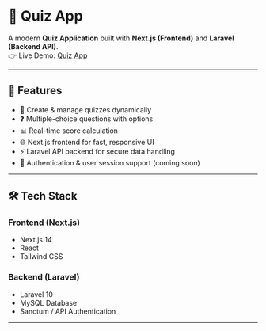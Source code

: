# 🎯 Quiz App

A modern **Quiz Application** built with **Next.js (Frontend)** and **Laravel (Backend API)**.  
👉 Live Demo: [Quiz App](https://nextjs-learn-zlmn.vercel.app/)

---

## 🚀 Features
- 📝 Create & manage quizzes dynamically
- ❓ Multiple-choice questions with options
- 📊 Real-time score calculation
- 🌐 Next.js frontend for fast, responsive UI
- ⚡ Laravel API backend for secure data handling
- 🔐 Authentication & user session support (coming soon)

---

## 🛠️ Tech Stack
### Frontend (Next.js)
- Next.js 14
- React
- Tailwind CSS

### Backend (Laravel)
- Laravel 10
- MySQL Database
- Sanctum / API Authentication

---
